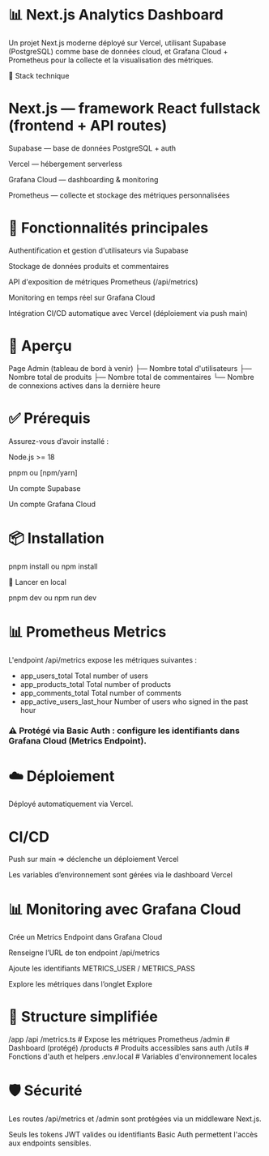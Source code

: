 # 📊 Next.js Analytics Dashboard

Un projet Next.js moderne déployé sur Vercel, utilisant Supabase (PostgreSQL) comme base de données cloud, et Grafana Cloud + Prometheus pour la collecte et la visualisation des métriques.

🔧 Stack technique

# Next.js — framework React fullstack (frontend + API routes)

Supabase — base de données PostgreSQL + auth

Vercel — hébergement serverless

Grafana Cloud — dashboarding & monitoring

Prometheus — collecte et stockage des métriques personnalisées

# 🚀 Fonctionnalités principales

Authentification et gestion d'utilisateurs via Supabase

Stockage de données produits et commentaires

API d'exposition de métriques Prometheus (/api/metrics)

Monitoring en temps réel sur Grafana Cloud

Intégration CI/CD automatique avec Vercel (déploiement via push main)

# 📸 Aperçu

Page Admin (tableau de bord à venir)
├— Nombre total d'utilisateurs
├— Nombre total de produits
├— Nombre total de commentaires
└— Nombre de connexions actives dans la dernière heure

# ✅ Prérequis

Assurez-vous d’avoir installé :

Node.js >= 18

pnpm ou [npm/yarn]

Un compte Supabase

Un compte Grafana Cloud

# 📦 Installation

pnpm install
ou
npm install

🧪 Lancer en local

pnpm dev
ou
npm run dev

# 📊 Prometheus Metrics

L'endpoint /api/metrics expose les métriques suivantes :

- app_users_total Total number of users
- app_products_total Total number of products
- app_comments_total Total number of comments
- app_active_users_last_hour Number of users who signed in the past hour

### ⚠️ Protégé via Basic Auth : configure les identifiants dans Grafana Cloud (Metrics Endpoint).

# ☁️ Déploiement

Déployé automatiquement via Vercel.

# CI/CD

Push sur main => déclenche un déploiement Vercel

Les variables d’environnement sont gérées via le dashboard Vercel

# 📊 Monitoring avec Grafana Cloud

Crée un Metrics Endpoint dans Grafana Cloud

Renseigne l’URL de ton endpoint /api/metrics

Ajoute les identifiants METRICS_USER / METRICS_PASS

Explore les métriques dans l’onglet Explore

# 📂 Structure simplifiée

/app
  /api
    /metrics.ts         # Expose les métriques Prometheus
  /admin                # Dashboard (protégé)
  /products             # Produits accessibles sans auth
/utils                 # Fonctions d'auth et helpers
.env.local             # Variables d'environnement locales

# 🛡️ Sécurité

Les routes /api/metrics et /admin sont protégées via un middleware Next.js.

Seuls les tokens JWT valides ou identifiants Basic Auth permettent l'accès aux endpoints sensibles.
